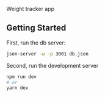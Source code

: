 Weight tracker app

## Getting Started

First, run the db server:

```bash
json-server -w -p 3001 db.json
```

Second, run the development server

```bash
npm run dev
# or
yarn dev
```

